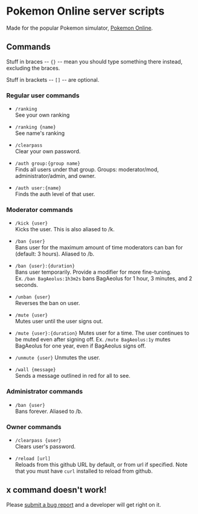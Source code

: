# Pokemon Online server scripts

Made for the popular Pokemon simulator, [Pokemon Online](pokemon-online.eu).

## Commands

Stuff in braces -- `{}` -- mean you should type something there instead, excluding the braces.

Stuff in brackets -- `[]` -- are optional.

### Regular user commands

* `/ranking`  
  See your own ranking

* `/ranking {name}`  
  See name's ranking

* `/clearpass`  
  Clear your own password.

* `/auth group:{group name}`  
  Finds all users under that group. Groups: moderator/mod, administrator/admin, and owner.

* `/auth user:{name}`  
  Finds the auth level of that user.

### Moderator commands

* `/kick {user}`  
  Kicks the user. This is also aliased to /k.

* `/ban {user}`  
  Bans user for the maximum amount of time moderators can ban for (default: 3 hours). Aliased to /b.

* `/ban {user}:{duration}`  
  Bans user temporarily. Provide a modifier for more fine-tuning.  
  Ex. `/ban BagAeolus:1h3m2s` bans BagAeolus for 1 hour, 3 minutes, and 2 seconds.

* `/unban {user}`  
  Reverses the ban on user.

* `/mute {user}`  
  Mutes user until the user signs out.

* `/mute {user}:{duration}`
  Mutes user for a time. The user continues to be muted even after signing off.
  Ex. `/mute BagAeolus:1y` mutes BagAeolus for one year, even if BagAeolus signs off.

* `/unmute {user}`
  Unmutes the user.

* `/wall {message}`  
  Sends a message outlined in red for all to see.

### Administrator commands

* `/ban {user}`  
  Bans forever. Aliased to /b.

### Owner commands

* `/clearpass {user}`  
  Clears user's password.

* `/reload [url]`  
  Reloads from this github URL by default, or from url if specified. Note that you must have `curl` installed to reload from github.

## x command doesn't work!

Please [submit a bug report](https://github.com/sarenji/poserver/issues) and a developer will get right on it.